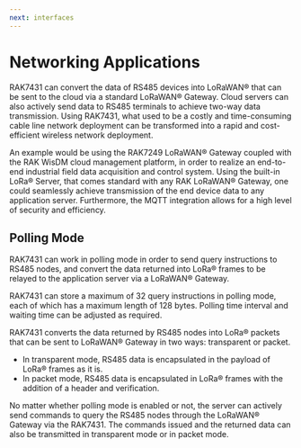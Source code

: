 ```yaml
---
next: interfaces
---
```


# Networking Applications

RAK7431 can convert the data of RS485 devices into LoRaWAN® that can be sent to the cloud via a standard LoRaWAN® Gateway. Cloud servers can also actively send data to RS485 terminals to achieve two-way data transmission. Using RAK7431, what used to be a costly and time-consuming cable line network deployment can be transformed into a rapid and cost-efficient wireless network deployment.

An example would be using the RAK7249 LoRaWAN® Gateway coupled with the RAK WisDM cloud management platform, in order to realize an end-to-end industrial field data acquisition and control system. Using the built-in LoRa® Server, that comes standard with any RAK LoRaWAN® Gateway, one could seamlessly achieve transmission of the end device data to any application server. Furthermore, the MQTT integration allows for a high level of security and efficiency.

<rk-img
  src="/assets/images/datasheet/rak7431/rs485-structure.jpg"
  width="75%"
  figure-number="1"
  caption="RAK7431 - RS485 to LoRaWAN® network structure"
/>

## Polling Mode

RAK7431 can work in polling mode in order to send query instructions to RS485 nodes, and convert the data returned into LoRa® frames to be relayed to the application server via a LoRaWAN® Gateway.

<rk-img
  src="/assets/images/datasheet/rak7431/rak7431-polling-mode.jpg"
  width="75%"
  figure-number="2"
  caption="RAK7431 polling mode"
/>

RAK7431 can store a maximum of 32 query instructions in polling mode, each of which has a maximum length of 128 bytes. Polling time interval and waiting time can be adjusted as required.

RAK7431 converts the data returned by RS485 nodes into LoRa® packets that can be sent to LoRaWAN® Gateway in two ways: transparent or packet. 

* In transparent mode, RS485 data is encapsulated in the payload of LoRa® frames as it is.
* In packet mode, RS485
data is encapsulated in LoRa® frames with the addition of a header and verification.

No matter whether polling mode is enabled or not, the server can actively send commands to query the RS485 nodes through the LoRaWAN® Gateway via the RAK7431. The commands issued and the returned data can also be transmitted in transparent mode or in packet mode.

<rk-img
  src="/assets/images/datasheet/rak7431/rak7431-transparent-mode.jpg"
  width="75%"
  figure-number="3"
  caption="RAK7431 transparent mode"
/>


